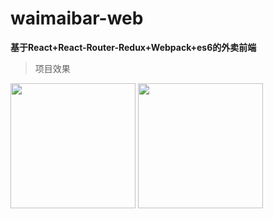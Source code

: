 # waimaibar-web

**基于React+React-Router-Redux+Webpack+es6的外卖前端**

>项目效果
<img src="https://github.com/hsiaovin/waimaibar-web/raw/master/demo/home-page.jpg" width="200" />
<img src="https://github.com/hsiaovin/waimaibar-web/raw/master/demo/home-page.jpg" width="200" />
